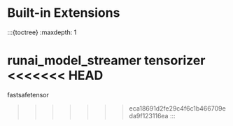# Built-in Extensions

:::{toctree}
:maxdepth: 1

runai_model_streamer
tensorizer
<<<<<<< HEAD
=======
fastsafetensor
>>>>>>> eca18691d2fe29c4f6c1b466709eda9f123116ea
:::
